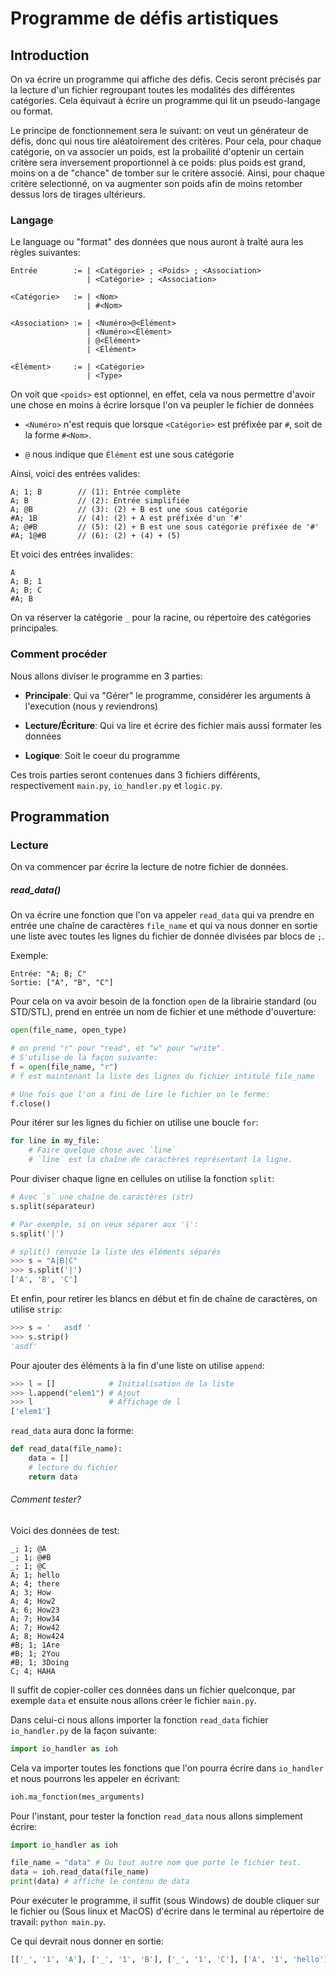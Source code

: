 # Programme de défis artistiques

## Introduction

On va écrire un programme qui affiche des défis. Cecis seront précisés par la lecture d'un fichier regroupant toutes les modalités des différentes catégories. Cela équivaut à écrire un programme qui lit un pseudo-langage ou format.

Le principe de fonctionnement sera le suivant: on veut un générateur de défis, donc qui nous tire aléatoirement des critères. Pour cela, pour chaque catégorie, on va associer un poids, est la probailité d'optenir un certain critère sera inversement proportionnel à ce poids: plus poids est grand, moins on a de "chance" de tomber sur le critère associé. Ainsi, pour chaque critère selectionné, on va augmenter son poids afin de moins retomber dessus lors de tirages ultérieurs. 

### Langage

Le language ou "format" des données que nous auront à traîté aura les règles suivantes:

```
Entrée        := | <Catégorie> ; <Poids> ; <Association>
                 | <Catégorie> ; <Association>

<Catégorie>   := | <Nom>
                 | #<Nom>

<Association> := | <Numéro>@<Élément>
                 | <Numéro><Élément>
                 | @<Élément>
                 | <Élément>

<Élément>     := | <Catégorie>
                 | <Type>
```

On voit que `<poids>` est optionnel, en effet, cela va nous permettre d'avoir une chose en moins à écrire lorsque l'on va peupler le fichier de données 

- `<Numéro>` n'est requis que lorsque `<Catégorie>` est préfixée par `#`, soit de la forme `#<Nom>`.

- `@` nous indique que `Élément` est une sous catégorie

Ainsi, voici des entrées valides:

```
A; 1; B        // (1): Entrée complète
A; B           // (2): Entrée simplifiée
A; @B          // (3): (2) + B est une sous catégorie
#A; 1B         // (4): (2) + A est préfixée d'un '#'
A; @#B         // (5): (2) + B est une sous catégorie préfixée de '#'
#A; 1@#B       // (6): (2) + (4) + (5)
```

Et voici des entrées invalides:

```
A
A; B; 1
A; B; C
#A; B
```

On va réserver la catégorie `_` pour la racine, ou répertoire des catégories principales.

### Comment procéder

Nous allons diviser le programme en 3 parties:

- __Principale__: Qui va "Gérer" le programme, considérer les arguments à l'execution (nous y reviendrons)

- __Lecture/Écriture__: Qui va lire et écrire des fichier mais aussi formater les données

- __Logique__: Soit le coeur du programme

Ces trois parties seront contenues dans 3 fichiers différents, respectivement `main.py`, `io_handler.py` et `logic.py`.

## Programmation

### Lecture

On va commencer par écrire la lecture de notre fichier de données.

##### read_data()

On va écrire une fonction que l'on va appeler `read_data` qui va prendre en entrée une chaîne de caractères `file_name` et qui va nous donner en sortie une liste avec toutes les lignes du fichier de donnée divisées par blocs de `;`.

Exemple:

```
Entrée: "A; B; C"
Sortie: ["A", "B", "C"]
```

Pour cela on va avoir besoin de la fonction `open` de la librairie standard (ou STD/STL), prend en entrée un nom de fichier et une méthode d'ouverture:

```python
open(file_name, open_type) 

# on prend "r" pour "read", et "w" pour "write".
# S'utilise de la façon suivante:
f = open(file_name, "r")
# f est maintenant la liste des lignes du fichier intitulé file_name

# Une fois que l'on a fini de lire le fichier on le ferme:
f.close()
```

Pour itérer sur les lignes du fichier on utilise une boucle `for`:

```python
for line in my_file:
    # Faire quelque chose avec `line`
    # `line` est la chaîne de caractères représentant la ligne.
```

Pour diviser chaque ligne en cellules on utilise la fonction `split`:

```python
# Avec `s` une chaîne de caractères (str)
s.split(séparateur)

# Par exemple, si on veux séparer aux '|':
s.split('|')

# split() renvoie la liste des éléments séparés
>>> s = "A|B|C"
>>> s.split('|')
['A', 'B', 'C']
```

Et enfin, pour retirer les blancs en début et fin de chaîne de caractères, on utilise `strip`:

```python
>>> s = '   asdf '
>>> s.strip()
'asdf'
```

Pour ajouter des éléments à la fin d'une liste on utilise `append`:

```python
>>> l = []            # Initialisation de la liste
>>> l.append("elem1") # Ajout
>>> l                 # Affichage de l
['elem1']
```

`read_data` aura donc la forme:

```python
def read_data(file_name):
    data = []
    # lecture du fichier
    return data
```

###### Comment tester?

Voici des données de test:

```
_; 1; @A
_; 1; @#B
_; 1; @C
A; 1; hello
A; 4; there
A; 3; How
A; 4; How2
A; 6; How23
A; 7; How34
A; 7; How42
A; 8; How424
#B; 1; 1Are
#B; 1; 2You
#B; 1; 3Doing
C; 4; HAHA
```

Il suffit de copier-coller ces données dans un fichier quelconque, par exemple `data` et ensuite nous allons créer le fichier `main.py`.

Dans celui-ci nous allons importer la fonction `read_data` fichier `io_handler.py` de la façon suivante:

```python
import io_handler as ioh
```

Cela va importer toutes les fonctions que l'on pourra écrire dans `io_handler` et nous pourrons les appeler en écrivant:

```py
ioh.ma_fonction(mes_arguments)
```

Pour l'instant, pour tester la fonction `read_data` nous allons simplement écrire:

```py
import io_handler as ioh

file_name = "data" # Ou tout autre nom que porte le fichier test.
data = ioh.read_data(file_name)
print(data) # affiche le contenu de data 
```

Pour exécuter le programme, il suffit (sous Windows) de double cliquer sur le fichier ou (Sous linux et MacOS) d'écrire dans le terminal au répertoire de travail: `python main.py`.  

Ce qui devrait nous donner en sortie:

```py
[['_', '1', 'A'], ['_', '1', 'B'], ['_', '1', 'C'], ['A', '1', 'hello'], ['A', '4', 'there'], ['A', '3', 'How'], ['A', '4', 'How2'], ['A', '6', 'How23'], ['A', '7', 'How34'], ['A', '7', 'How42'], ['A', '8', 'How424'], ['B', '1', 'Are'], ['B', '1', 'You'], ['B', '1', 'Doing'], ['C', '4', 'HAHA']]
```
